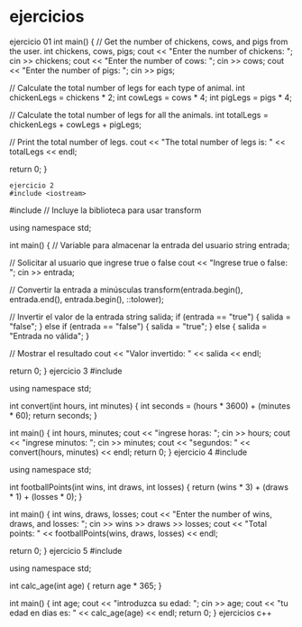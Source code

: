 # ejercicios
ejercicio 01
int main() {
  // Get the number of chickens, cows, and pigs from the user.
  int chickens, cows, pigs;
  cout << "Enter the number of chickens: ";
  cin >> chickens;
  cout << "Enter the number of cows: ";
  cin >> cows;
  cout << "Enter the number of pigs: ";
  cin >> pigs;

  // Calculate the total number of legs for each type of animal.
  int chickenLegs = chickens * 2;
  int cowLegs = cows * 4;
  int pigLegs = pigs * 4;

  // Calculate the total number of legs for all the animals.
  int totalLegs = chickenLegs + cowLegs + pigLegs;

  // Print the total number of legs.
  cout << "The total number of legs is: " << totalLegs << endl;

  return 0;
}


    ejercicio 2
    #include <iostream>
#include <algorithm> // Incluye la biblioteca <algorithm> para usar transform

using namespace std;

int main() {
  // Variable para almacenar la entrada del usuario
  string entrada;

  // Solicitar al usuario que ingrese true o false
  cout << "Ingrese true o false: ";
  cin >> entrada;

  // Convertir la entrada a minúsculas
  transform(entrada.begin(), entrada.end(), entrada.begin(), ::tolower);

  // Invertir el valor de la entrada
  string salida;
  if (entrada == "true") {
    salida = "false";
  } else if (entrada == "false") {
    salida = "true";
  } else {
    salida = "Entrada no válida";
  }

  // Mostrar el resultado
  cout << "Valor invertido: " << salida << endl;

  return 0;
}
ejercicio 3
#include <iostream>

using namespace std;

int convert(int hours, int minutes) {
  int seconds = (hours * 3600) + (minutes * 60);
  return seconds;
}

int main() {
  int hours, minutes;
  cout << "ingrese horas: ";
  cin >> hours;
  cout << "ingrese minutos: ";
  cin >> minutes;
  cout << "segundos: " << convert(hours, minutes) << endl;
  return 0;
} 
ejercicio 4
#include <iostream>

using namespace std;

int footballPoints(int wins, int draws, int losses) {
  return (wins * 3) + (draws * 1) + (losses * 0);
}

int main() {
  int wins, draws, losses;
  cout << "Enter the number of wins, draws, and losses: ";
  cin >> wins >> draws >> losses;
  cout << "Total points: " << footballPoints(wins, draws, losses) << endl;

  return 0;
}
ejercicio 5 #include <iostream>

using namespace std;

int calc_age(int age) {
  return age * 365;
}

int main() {
  int age;
  cout << "introduzca su edad: ";
  cin >> age;
  cout << "tu edad en dias es: " << calc_age(age) << endl;
  return 0;
}
ejercicios c++
